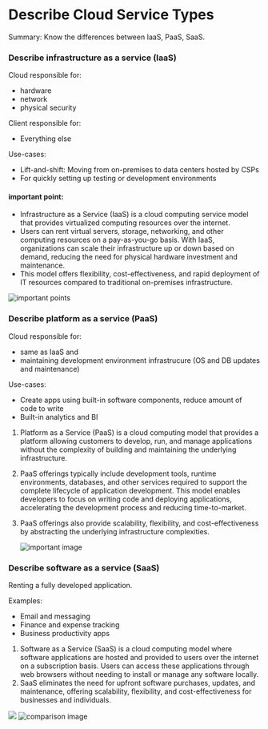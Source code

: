 # Describe Cloud Service Types  

Summary: Know the differences between IaaS, PaaS, SaaS.  

### Describe infrastructure as a service (IaaS)
Cloud responsible for:
- hardware
- network
- physical security

Client responsible for:
- Everything else

Use-cases:
- Lift-and-shift: Moving from on-premises to data centers hosted by CSPs
- For quickly setting up testing or development environments

#### important point:
* Infrastructure as a Service (IaaS) is a cloud computing service model that provides virtualized computing resources over the internet. 
* Users can rent virtual servers, storage, networking, and other computing resources on a pay-as-you-go basis. With IaaS, organizations can scale their infrastructure up or down based on demand, reducing the need for physical hardware investment and maintenance. 
* This model offers flexibility, cost-effectiveness, and rapid deployment of IT resources compared to traditional on-premises infrastructure.

![important points](https://github.com/Pintu764/Microsoft-Azure-fundamental-AZ-900-notes/assets/159055209/02f09c47-0ffd-49be-8ccb-4b210158f179)
  
### Describe platform as a service (PaaS)
Cloud responsible for:
- same as IaaS and
- maintaining development environment infrastrucure (OS and DB updates and maintenance)

Use-cases:
- Create apps using built-in software components, reduce amount of code to write
- Built-in analytics and BI

1. Platform as a Service (PaaS) is a cloud computing model that provides a platform allowing customers to develop, run, and manage applications without the complexity of building and maintaining the underlying infrastructure. 
2. PaaS offerings typically include development tools, runtime environments, databases, and other services required to support the complete lifecycle of application development. This model enables developers to focus on writing code and deploying applications, accelerating the development process and reducing time-to-market.
3. PaaS offerings also provide scalability, flexibility, and cost-effectiveness by abstracting the underlying infrastructure complexities.


   ![important image](https://github.com/Pintu764/Microsoft-Azure-fundamental-AZ-900-notes/assets/159055209/26d365d3-5bc9-4a2e-a64b-9a4003778683)

### Describe software as a service (SaaS)
Renting a fully developed application.

Examples:
- Email and messaging
- Finance and expense tracking
- Business productivity apps

1. Software as a Service (SaaS) is a cloud computing model where software applications are hosted and provided to users over the internet on a subscription basis. Users can access these applications through web browsers without needing to install or manage any software locally.
2. SaaS eliminates the need for upfront software purchases, updates, and maintenance, offering scalability, flexibility, and cost-effectiveness for businesses and individuals.


![](https://github.com/Pintu764/Microsoft-Azure-fundamental-AZ-900-notes/assets/159055209/179aa049-db98-46c1-b389-8dd3280d975c)
![comparison image](https://github.com/Pintu764/Microsoft-Azure-fundamental-AZ-900-notes/assets/159055209/502668df-8e3f-42d7-9650-fdc937b782bd)
